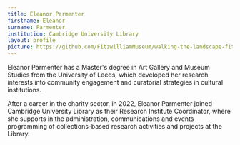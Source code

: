 ```yaml
---
title: Eleanor Parmenter
firstname: Eleanor
surname: Parmenter
institution: Cambridge University Library
layout: profile
picture: https://github.com/FitzwilliamMuseum/walking-the-landscape-fitz-cdh/blob/6f1708fa2b11e3cb0b089fe4a5179403e2e05a5e/images/team/EP%20profile%20(3).JPG
---
```

Eleanor Parmenter has a Master's degree in Art Gallery and Museum Studies from the University of Leeds, which developed her research interests into community engagement and curatorial strategies in cultural institutions. 

After a career in the charity sector, in 2022, Eleanor Parmenter joined Cambridge University Library as their Research Institute Coordinator, where she supports in the administration, communications and events programming of collections-based research activities and projects at the Library. 
